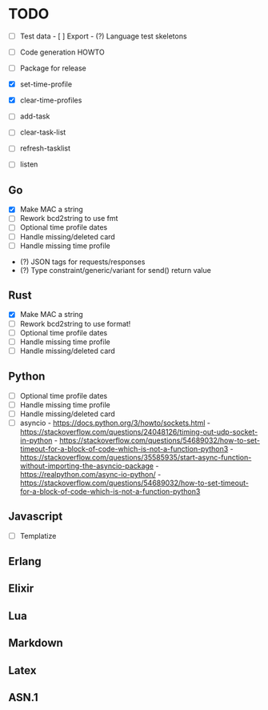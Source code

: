 # TODO

- [ ] Test data
      - [ ] Export
      - (?) Language test skeletons
- [ ] Code generation HOWTO
- [ ] Package for release

- [x] set-time-profile
- [x] clear-time-profiles
- [ ] add-task
- [ ] clear-task-list
- [ ] refresh-tasklist
- [ ] listen

## Go
- [x] Make MAC a string
- [ ] Rework bcd2string to use fmt
- [ ] Optional time profile dates
- [ ] Handle missing/deleted card
- [ ] Handle missing time profile
- (?) JSON tags for requests/responses
- (?) Type constraint/generic/variant for send() return value

## Rust
- [x] Make MAC a string
- [ ] Rework bcd2string to use format!
- [ ] Optional time profile dates
- [ ] Handle missing time profile
- [ ] Handle missing/deleted card

## Python
- [ ] Optional time profile dates
- [ ] Handle missing time profile
- [ ] Handle missing/deleted card
- [ ] asyncio
      - https://docs.python.org/3/howto/sockets.html
      - https://stackoverflow.com/questions/24048126/timing-out-udp-socket-in-python
      - https://stackoverflow.com/questions/54689032/how-to-set-timeout-for-a-block-of-code-which-is-not-a-function-python3
      - https://stackoverflow.com/questions/35585935/start-async-function-without-importing-the-asyncio-package
      - https://realpython.com/async-io-python/
      - https://stackoverflow.com/questions/54689032/how-to-set-timeout-for-a-block-of-code-which-is-not-a-function-python3

## Javascript
- [ ] Templatize

## Erlang

## Elixir

## Lua

## Markdown

## Latex

## ASN.1

